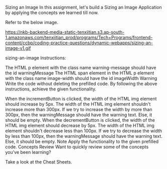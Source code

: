 Sizing an Image
In this assignment, let's build a Sizing an Image Application by applying the concepts we learned till now.

Refer to the below image.

https://nkb-backend-media-static-tenxiitian.s3.ap-south-1.amazonaws.com/tenxiitian_prod/programs/Tech+Programs/frontend-content/ccbp/coding-practice-questions/dynamic-webapps/sizing-an-image-v1.gif

sizing-an-image
Instructions:

The HTML p element with the class name warning-message should have the id warningMessage
The HTML span element in the HTML p element with the class name image-width should have the id imageWidth
Warning
Write the code without deleting the prefilled code.
By following the above instructions, achieve the given functionality.

When the incrementButton is clicked, the width of the HTML img element should increase by 5px.
The width of the HTML img element shouldn't increase more than 300px. If we try to increase the width by more than 300px, then the warningMessage should have the warning text. Else, it should be empty.
When the decrementButton is clicked, the width of the HTML img element should decrease by 5px.
The width of the HTML img element shouldn't decrease less than 100px. If we try to decrease the width by less than 100px, then the warningMessage should have the warning text. Else, it should be empty.
Note
Apply the functionality to the given prefilled code.
Concepts Review
Want to quickly review some of the concepts you’ve been learning?

Take a look at the Cheat Sheets.
